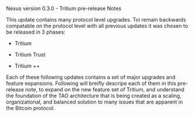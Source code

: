 Nexus version 0.3.0 - Tritium pre-release Notes

This update contains many protocol level upgrades. Toi remain backwards compatable on the protocol level with all previous updates it was chosen to be released in 3 phases:

* Tritium

* Tritium Trust

* Tritium ++

Each of these following updates contains a set of major upgrades and feature expansions. Following will breifly descripe each of them in this pre-release note, to expand on the new feature set of Tritium, and understand the foundation of the TAO architecture that is being created as a scaling, organizational, and balanced solution to many issues that are apparent in the Bitcoin protocol.
